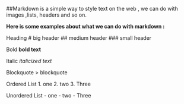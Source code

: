 ##Markdown is a  simple  way to style text on the web  , we can do with  images ,lists, headers and so on.

**Here is some examples about what we can do with markdown :**

Heading        # big header
                      ## medium header
                      ### small header


Bold        **bold text**


Italic        *italicized text*


Blockquote    > blockquote


Ordered List      1. one
                           2. two
                           3. Three


Unordered List    - one
                              - two
                              - Three